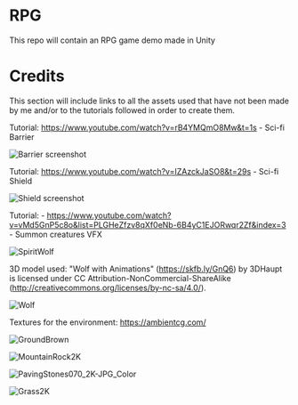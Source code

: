 # RPG
This repo will contain an RPG game demo made in Unity





# **Credits**
This section will include links to all the assets used that have not been made by me and/or to the tutorials followed in order to create them.

Tutorial: https://www.youtube.com/watch?v=rB4YMQmO8Mw&t=1s - Sci-fi Barrier

![Barrier screenshot](https://github.com/CodyI20/RPG/assets/125357154/5f08b29b-92dc-44f8-843d-b76eb3aef415)


Tutorial: https://www.youtube.com/watch?v=IZAzckJaSO8&t=29s - Sci-fi Shield

![Shield screenshot](https://github.com/CodyI20/RPG/assets/125357154/5279d7ce-b410-4592-aab7-40b0dca5cd62)

Tutorial: - https://www.youtube.com/watch?v=vMd5GnP5c8o&list=PLGHeZfzv8qXf0eNb-6B4yC1EJORwqr2Zf&index=3 - Summon creatures VFX

![SpiritWolf](https://github.com/CodyI20/RPG/assets/125357154/c70d7d7f-9c16-48c5-b741-41b1be0c852a)


3D model used: "Wolf with Animations" (https://skfb.ly/GnQ6) by 3DHaupt is licensed under CC Attribution-NonCommercial-ShareAlike (http://creativecommons.org/licenses/by-nc-sa/4.0/).

![Wolf](https://github.com/CodyI20/RPG/assets/125357154/0b9972b4-b1ea-4a35-b0e0-f0aeb4b746d1)




Textures for the environment:
https://ambientcg.com/


![GroundBrown](https://github.com/CodyI20/RPG/assets/125357154/541b536c-4557-48b5-8b71-cd421777d8ed)

![MountainRock2K](https://github.com/CodyI20/RPG/assets/125357154/0c626717-6ff0-44ae-8657-402b3843a692)

![PavingStones070_2K-JPG_Color](https://github.com/CodyI20/RPG/assets/125357154/2f28173e-bda2-4e9e-81b9-3360764e283d)

![Grass2K](https://github.com/CodyI20/RPG/assets/125357154/7454bbeb-cccc-421a-95dd-537f6d1e3fce)
